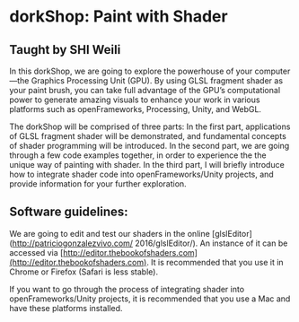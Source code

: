# dorkShop: Paint with Shader

## Taught by **SHI Weili**

In this dorkShop, we are going to explore the powerhouse of your computer—the Graphics Processing Unit (GPU). By using GLSL fragment shader as your paint brush, you can take full advantage of the GPU’s computational power to generate amazing visuals to enhance your work in various platforms such as openFrameworks, Processing, Unity, and WebGL.

The dorkShop will be comprised of three parts: In the first part, applications of GLSL fragment shader will be demonstrated, and fundamental concepts of shader programming will be introduced. In the second part, we are going through a few code examples together, in order to experience the the unique way of painting with shader. In the third part, I will briefly introduce how to integrate shader code into openFrameworks/Unity projects, and provide information for your further exploration.

## Software guidelines:

We are going to edit and test our shaders in the online [glslEditor](http://patriciogonzalezvivo.com/
2016/glslEditor/). An instance of it can be accessed via [http://editor.thebookofshaders.com](http://editor.thebookofshaders.com). It is recommended that you use it in Chrome or Firefox (Safari is less stable).

If you want to go through the process of integrating shader into openFrameworks/Unity projects, it is recommended that you use a Mac and have these platforms installed.

